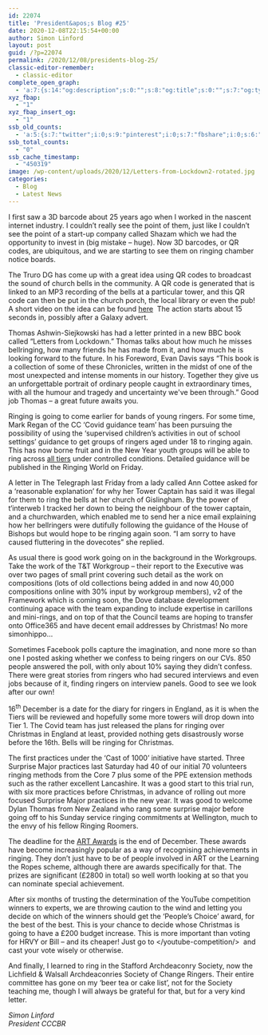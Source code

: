 ```yaml
---
id: 22074
title: 'President&apos;s Blog #25'
date: 2020-12-08T22:15:54+00:00
author: Simon Linford
layout: post
guid: /?p=22074
permalink: /2020/12/08/presidents-blog-25/
classic-editor-remember:
  - classic-editor
complete_open_graph:
  - 'a:7:{s:14:"og:description";s:0:"";s:8:"og:title";s:0:"";s:7:"og:type";s:0:"";s:12:"twitter:card";s:7:"summary";s:15:"twitter:creator";s:0:"";s:19:"twitter:description";s:0:"";s:8:"og:image";s:5:"22077";}'
xyz_fbap:
  - "1"
xyz_fbap_insert_og:
  - "1"
ssb_old_counts:
  - 'a:5:{s:7:"twitter";i:0;s:9:"pinterest";i:0;s:7:"fbshare";i:0;s:6:"reddit";i:0;s:6:"tumblr";N;}'
ssb_total_counts:
  - "0"
ssb_cache_timestamp:
  - "450319"
image: /wp-content/uploads/2020/12/Letters-from-Lockdown2-rotated.jpg
categories:
  - Blog
  - Latest News
---
```

I first saw a 3D barcode about 25 years ago when I worked in the nascent internet industry. I couldn’t really see the point of them, just like I couldn’t see the point of a start-up company called Shazam which we had the opportunity to invest in (big mistake – huge). Now 3D barcodes, or QR codes, are ubiquitous, and we are starting to see them on ringing chamber notice boards.

The Truro DG has come up with a great idea using QR codes to broadcast the sound of church bells in the community. A QR code is generated that is linked to an MP3 recording of the bells at a particular tower, and this QR code can then be put in the church porch, the local library or even the pub! A short video on the idea can be found <a href="https://www.youtube.com/watch?v=D4ElVIQ1FN4" target="_blank" rel="noopener noreferrer">here</a>  The action starts about 15 seconds in, possibly after a Galaxy advert.

Thomas Ashwin-Siejkowski has had a letter printed in a new BBC book called “Letters from Lockdown.” Thomas talks about how much he misses bellringing, how many friends he has made from it, and how much he is looking forward to the future. In his Foreword, Evan Davis says “This book is a collection of some of these Chronicles, written in the midst of one of the most unexpected and intense moments in our history. Together they give us an unforgettable portrait of ordinary people caught in extraordinary times, with all the humour and tragedy and uncertainty we&apos;ve been through.” Good job Thomas – a great future awaits you.

Ringing is going to come earlier for bands of young ringers. For some time, Mark Regan of the CC ‘Covid guidance team’ has been pursuing the possibility of using the ‘supervised children’s activities in out of school settings’ guidance to get groups of ringers aged under 18 to ringing again. This has now borne fruit and in the New Year youth groups will be able to ring across <u>all tiers</u> under controlled conditions. Detailed guidance will be published in the Ringing World on Friday.

A letter in The Telegraph last Friday from a lady called Ann Cottee asked for a ‘reasonable explanation’ for why her Tower Captain has said it was illegal for them to ring the bells at her church of Gislingham. By the power of t‘interweb I tracked her down to being the neighbour of the tower captain, and a churchwarden, which enabled me to send her a nice email explaining how her bellringers were dutifully following the guidance of the House of Bishops but would hope to be ringing again soon. “I am sorry to have caused fluttering in the dovecotes” she replied.

As usual there is good work going on in the background in the Workgroups. Take the work of the T&T Workgroup – their report to the Executive was over two pages of small print covering such detail as the work on compositions (lots of old collections being added in and now 40,000 compositions online with 30% input by workgroup members), v2 of the Framework which is coming soon, the Dove database development continuing apace with the team expanding to include expertise in carillons and mini-rings, and on top of that the Council teams are hoping to transfer onto Office365 and have decent email addresses by Christmas! No more simonhippo&#8230;

Sometimes Facebook polls capture the imagination, and none more so than one I posted asking whether we confess to being ringers on our CVs. 850 people answered the poll, with only about 10% saying they didn’t confess. There were great stories from ringers who had secured interviews and even jobs because of it, finding ringers on interview panels. Good to see we look after our own!

16<sup>th</sup> December is a date for the diary for ringers in England, as it is when the Tiers will be reviewed and hopefully some more towers will drop down into Tier 1. The Covid team has just released the plans for ringing over Christmas in England at least, provided nothing gets disastrously worse before the 16th. Bells will be ringing for Christmas.

The first practices under the ‘Cast of 1000’ initiative have started. Three Surprise Major practices last Saturday had 40 of our initial 70 volunteers ringing methods from the Core 7 plus some of the PPE extension methods such as the rather excellent Lancashire. It was a good start to this trial run, with six more practices before Christmas, in advance of rolling out more focused Surprise Major practices in the new year. It was good to welcome Dylan Thomas from New Zealand who rang some surprise major before going off to his Sunday service ringing commitments at Wellington, much to the envy of his fellow Ringing Roomers.

The deadline for the <a href="http://ringingteachers.org/recognition/awards" target="_blank" rel="noopener noreferrer">ART Awards</a> is the end of December. These awards have become increasingly popular as a way of recognising achievements in ringing. They don’t just have to be of people involved in ART or the Learning the Ropes scheme, although there are awards specifically for that. The prizes are significant (£2800 in total) so well worth looking at so that you can nominate special achievement.

After six months of trusting the determination of the YouTube competition winners to experts, we are throwing caution to the wind and letting you decide on which of the winners should get the ‘People’s Choice’ award, for the best of the best. This is your chance to decide whose Christmas is going to have a £200 budget increase. This is more important than voting for HRVY or Bill – and its cheaper! Just go to </youtube-competition/>  and cast your vote wisely or otherwise.

And finally, I learned to ring in the Stafford Archdeaconry Society, now the Lichfield & Walsall Archdeaconries Society of Change Ringers. Their entire committee has gone on my ‘beer tea or cake list’, not for the Society teaching me, though I will always be grateful for that, but for a very kind letter.

_Simon Linford_  
_President CCCBR_
